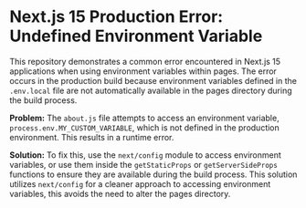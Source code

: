 # Next.js 15 Production Error: Undefined Environment Variable

This repository demonstrates a common error encountered in Next.js 15 applications when using environment variables within pages.  The error occurs in the production build because environment variables defined in the `.env.local` file are not automatically available in the pages directory during the build process.

**Problem:**
The `about.js` file attempts to access an environment variable, `process.env.MY_CUSTOM_VARIABLE`, which is not defined in the production environment. This results in a runtime error.

**Solution:**
To fix this, use the `next/config` module to access environment variables, or use them inside the `getStaticProps` or `getServerSideProps` functions to ensure they are available during the build process.  This solution utilizes `next/config` for a cleaner approach to accessing environment variables, this avoids the need to alter the pages directory.